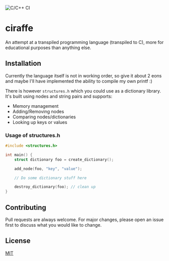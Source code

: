 ![C/C++ CI](https://github.com/Z3R-0/ciraffe/workflows/Lexer/badge.svg?branch=master)
# ciraffe
An attempt at a transpiled programming language (transpiled to C), more for educational purposes than anything else.

## Installation
Currently the language itself is not in working order, so give it about 2 eons and maybe I'll have implemented the ability to compile my own printf :)

There is however ```structures.h``` which you could use as a dictionary library.
It's built using nodes and string pairs and supports:
* Memory management
* Adding/Removing nodes
* Comparing nodes/dictionaries
* Looking up keys or values

### Usage of structures.h
```c
#include <structures.h>

int main() {
    struct dictionary foo = create_dictionary();

    add_node(foo, "key", "value");

    // Do some dictionary stuff here

    destroy_dictionary(foo); // clean up 
}
```

## Contributing
Pull requests are always welcome. For major changes, please open an issue first to discuss what you would like to change.

## License
[MIT](https://choosealicense.com/licenses/mit/)
